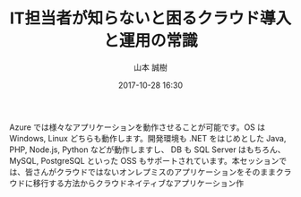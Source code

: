 ﻿---
title: IT担当者が知らないと困るクラウド導入と運用の常識
description: "IT担当者が知らないと困るクラウド導入と運用の常識"
date: 2017-10-28 16:30
sessionlevel: 50
author: "山本 誠樹"
category: sessions
---
Azure では様々なアプリケーションを動作させることが可能です。OS は Windows, Linux どちらも動作します。開発環境も .NET をはじめとした Java, PHP, Node.js, Python などが動作しますし、 DB も SQL Server はもちろん、 MySQL, PostgreSQL といった OSS もサポートされています。本セッションでは、皆さんがクラウドではないオンレプミスのアプリケーションをそのままクラウドに移行する方法からクラウドネイティブなアプリケーション作
